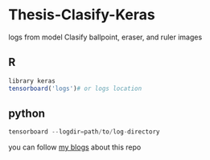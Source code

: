 # Thesis-Clasify-Keras
logs from model Clasify ballpoint, eraser, and ruler images

## R
```R
library keras
tensorboard('logs')# or logs location
```
## python
```python
tensorboard --logdir=path/to/log-directory
```
you can follow [my blogs](http://thinkstudioo.blogspot.co.id/) about this repo 

